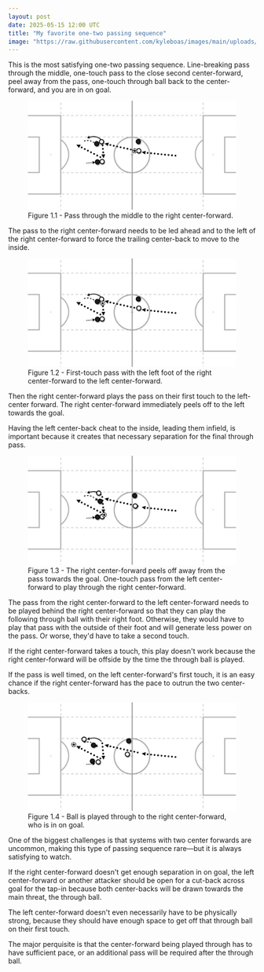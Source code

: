 ```yaml
---
layout: post
date: 2025-05-15 12:00 UTC
title: "My favorite one-two passing sequence"
image: "https://raw.githubusercontent.com/kyleboas/images/main/uploads/2025/05/13/Image-13May2025_22:37:20.png"
---
```


This is the most satisfying one-two passing sequence. Line-breaking pass through the middle, one-touch pass to the close second center-forward, peel away from the pass, one-touch through ball back to the center-forward, and you are in on goal.

<!---more--->

<figure>
<img src="https://raw.githubusercontent.com/kyleboas/images/main/uploads/2025/05/13/Image-13May2025_22:37:20.png">
<figcaption>Figure 1.1 - Pass through the middle to the right center-forward.</figcaption>
</figure>

The pass to the right center-forward needs to be led ahead and to the left of the right center-forward to force the trailing center-back to move to the inside.

<figure>
<img src="https://raw.githubusercontent.com/kyleboas/images/main/uploads/2025/05/13/Image-13May2025_22:37:21.png">
<figcaption>Figure 1.2 - First-touch pass with the left foot of the right center-forward to the left center-forward.</figcaption>
</figure>

Then the right center-forward plays the pass on their first touch to the left-center forward. The right center-forward immediately peels off to the left towards the goal.

Having the left center-back cheat to the inside, leading them infield, is important because it creates that necessary separation for the final through pass.

<figure>
<img src="https://raw.githubusercontent.com/kyleboas/images/main/uploads/2025/05/13/Image-13May2025_22:37:22.png">
<figcaption>Figure 1.3 - The right center-forward peels off away from the pass towards the goal. One-touch pass from the left center-forward to play through the right center-forward.</figcaption>
</figure>

The pass from the right center-forward to the left center-forward needs to be played behind the right center-forward so that they can play the following through ball with their right foot. Otherwise, they would have to play that pass with the outside of their foot and will generate less power on the pass. Or worse, they'd have to take a second touch.

If the right center-forward takes a touch, this play doesn't work because the right center-forward will be offside by the time the through ball is played.

If the pass is well timed, on the left center-forward's first touch, it is an easy chance if the right center-forward has the pace to outrun the two center-backs.

<figure>
<img src="https://raw.githubusercontent.com/kyleboas/images/main/uploads/2025/05/13/Image-13May2025_22:37:23.png">
<figcaption>Figure 1.4 - Ball is played through to the right center-forward, who is in on goal.</figcaption>
</figure>

One of the biggest challenges is that systems with two center forwards are uncommon, making this type of passing sequence rare—but it is always satisfying to watch.

If the right center-forward doesn't get enough separation in on goal, the left center-forward or another attacker should be open for a cut-back across goal for the tap-in because both center-backs will be drawn towards the main threat, the through ball.

The left center-forward doesn't even necessarily have to be physically strong, because they should have enough space to get off that through ball on their first touch.

The major perquisite is that the center-forward being played through has to have sufficient pace, or an additional pass will be required after the through ball.